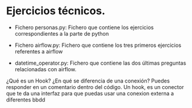 # Ejercicios técnicos.
* Fichero personas.py: Fichero que contiene los ejercicios correspondientes a la parte de python 
                
* Fichero airflow.py: Fichero que contiene los tres primeros ejercicios referentes a airflow
* datetime_operator.py: Fichero que contiene las dos últimas preguntas relacionadas con airflow.

¿Qué es un Hook? ¿En qué se diferencia de una conexión? Puedes responder en un
comentario dentro del código.
Un hook, es un conector que te da una interfaz para  que puedas usar una conexion externa a diferentes bbdd
